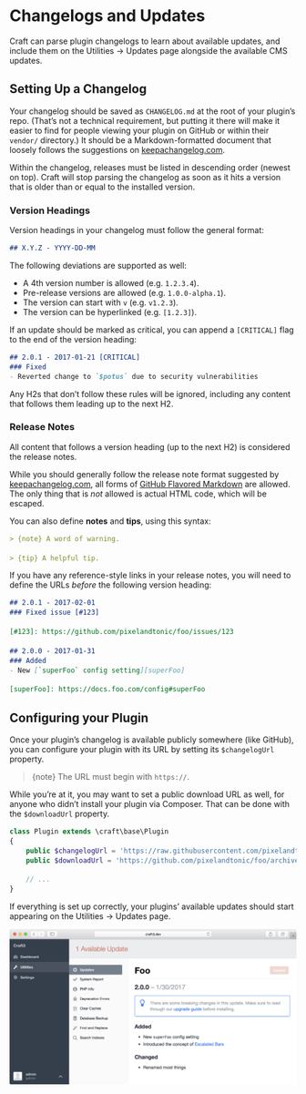 # Changelogs and Updates

Craft can parse plugin changelogs to learn about available updates, and include them on the Utilities → Updates page alongside the available CMS updates.

## Setting Up a Changelog

Your changelog should be saved as `CHANGELOG.md` at the root of your plugin’s repo. (That’s not a technical requirement, but putting it there will make it easier to find for people viewing your plugin on GitHub or within their `vendor/` directory.) It should be a Markdown-formatted document that loosely follows the suggestions on [keepachangelog.com].

Within the changelog, releases must be listed in descending order (newest on top). Craft will stop parsing the changelog as soon as it hits a version that is older than or equal to the installed version.

### Version Headings

Version headings in your changelog must follow the general format:

```markdown
## X.Y.Z - YYYY-DD-MM
```

The following deviations are supported as well:

- A 4th version number is allowed (e.g. `1.2.3.4`).
- Pre-release versions are allowed (e.g. `1.0.0-alpha.1`).
- The version can start with `v` (e.g. `v1.2.3`).
- The version can be hyperlinked (e.g. `[1.2.3]`).

If an update should be marked as critical, you can append a `[CRITICAL]` flag to the end of the version heading:

```markdown
## 2.0.1 - 2017-01-21 [CRITICAL]
### Fixed
- Reverted change to `$potus` due to security vulnerabilities 
```

Any H2s that don’t follow these rules will be ignored, including any content that follows them leading up to the next H2.

### Release Notes

All content that follows a version heading (up to the next H2) is considered the release notes.

While you should generally follow the release note format suggested by [keepachangelog.com], all forms of [GitHub Flavored Markdown] are allowed. The only thing that is *not* allowed is actual HTML code, which will be escaped.

You can also define **notes** and **tips**, using this syntax:

```markdown
> {note} A word of warning.

> {tip} A helpful tip.
```

If you have any reference-style links in your release notes, you will need to define the URLs *before* the following version heading:

```markdown
## 2.0.1 - 2017-02-01
### Fixed issue [#123]

[#123]: https://github.com/pixelandtonic/foo/issues/123

## 2.0.0 - 2017-01-31
### Added
- New [`superFoo` config setting][superFoo]

[superFoo]: https://docs.foo.com/config#superFoo
```

## Configuring your Plugin

Once your plugin’s changelog is available publicly somewhere (like GitHub), you can configure your plugin with its URL by setting its `$changelogUrl` property.

> {note} The URL must begin with `https://`.

While you’re at it, you may want to set a public download URL as well, for anyone who didn’t install your plugin via Composer. That can be done with the `$downloadUrl` property.

```php
class Plugin extends \craft\base\Plugin
{
    public $changelogUrl = 'https://raw.githubusercontent.com/pixelandtonic/foo/master/CHANGELOG.md';
    public $downloadUrl = 'https://github.com/pixelandtonic/foo/archive/master.zip';
    
    // ...
}
```

If everything is set up correctly, your plugins’ available updates should start appearing on the Utilities → Updates page.

<img src="assets/plugin-update.png" width="1060" alt="The Utilities → Updates page in Craft’s Control Panel, with an available update for the “Foo” plugin.">


[keepachangelog.com]: http://keepachangelog.com/
[GitHub Flavored Markdown]: https://guides.github.com/features/mastering-markdown/#GitHub-flavored-markdown
